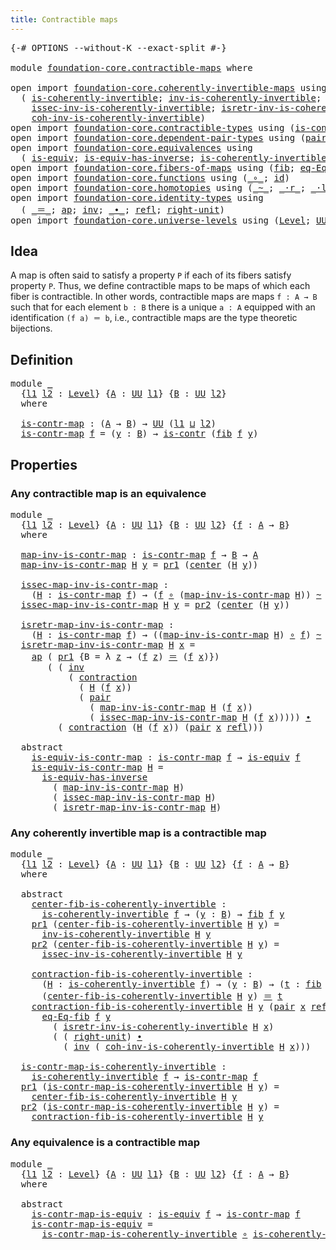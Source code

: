 ```yaml
---
title: Contractible maps
---
```


<pre class="Agda"><a id="43" class="Symbol">{-#</a> <a id="47" class="Keyword">OPTIONS</a> <a id="55" class="Pragma">--without-K</a> <a id="67" class="Pragma">--exact-split</a> <a id="81" class="Symbol">#-}</a>

<a id="86" class="Keyword">module</a> <a id="93" href="foundation-core.contractible-maps.html" class="Module">foundation-core.contractible-maps</a> <a id="127" class="Keyword">where</a>

<a id="134" class="Keyword">open</a> <a id="139" class="Keyword">import</a> <a id="146" href="foundation-core.coherently-invertible-maps.html" class="Module">foundation-core.coherently-invertible-maps</a> <a id="189" class="Keyword">using</a>
  <a id="197" class="Symbol">(</a> <a id="199" href="foundation-core.coherently-invertible-maps.html#1480" class="Function">is-coherently-invertible</a><a id="223" class="Symbol">;</a> <a id="225" href="foundation-core.coherently-invertible-maps.html#1778" class="Function">inv-is-coherently-invertible</a><a id="253" class="Symbol">;</a>
    <a id="259" href="foundation-core.coherently-invertible-maps.html#1884" class="Function">issec-inv-is-coherently-invertible</a><a id="293" class="Symbol">;</a> <a id="295" href="foundation-core.coherently-invertible-maps.html#2060" class="Function">isretr-inv-is-coherently-invertible</a><a id="330" class="Symbol">;</a>
    <a id="336" href="foundation-core.coherently-invertible-maps.html#2242" class="Function">coh-inv-is-coherently-invertible</a><a id="368" class="Symbol">)</a>
<a id="370" class="Keyword">open</a> <a id="375" class="Keyword">import</a> <a id="382" href="foundation-core.contractible-types.html" class="Module">foundation-core.contractible-types</a> <a id="417" class="Keyword">using</a> <a id="423" class="Symbol">(</a><a id="424" href="foundation-core.contractible-types.html#1006" class="Function">is-contr</a><a id="432" class="Symbol">;</a> <a id="434" href="foundation-core.contractible-types.html#1098" class="Function">center</a><a id="440" class="Symbol">;</a> <a id="442" href="foundation-core.contractible-types.html#1438" class="Function">contraction</a><a id="453" class="Symbol">)</a>
<a id="455" class="Keyword">open</a> <a id="460" class="Keyword">import</a> <a id="467" href="foundation-core.dependent-pair-types.html" class="Module">foundation-core.dependent-pair-types</a> <a id="504" class="Keyword">using</a> <a id="510" class="Symbol">(</a><a id="511" href="foundation-core.dependent-pair-types.html#588" class="InductiveConstructor">pair</a><a id="515" class="Symbol">;</a> <a id="517" href="foundation-core.dependent-pair-types.html#605" class="Field">pr1</a><a id="520" class="Symbol">;</a> <a id="522" href="foundation-core.dependent-pair-types.html#617" class="Field">pr2</a><a id="525" class="Symbol">)</a>
<a id="527" class="Keyword">open</a> <a id="532" class="Keyword">import</a> <a id="539" href="foundation-core.equivalences.html" class="Module">foundation-core.equivalences</a> <a id="568" class="Keyword">using</a>
  <a id="576" class="Symbol">(</a> <a id="578" href="foundation-core.equivalences.html#1556" class="Function">is-equiv</a><a id="586" class="Symbol">;</a> <a id="588" href="foundation-core.equivalences.html#3013" class="Function">is-equiv-has-inverse</a><a id="608" class="Symbol">;</a> <a id="610" href="foundation-core.equivalences.html#3644" class="Function">is-coherently-invertible-is-equiv</a><a id="643" class="Symbol">)</a>
<a id="645" class="Keyword">open</a> <a id="650" class="Keyword">import</a> <a id="657" href="foundation-core.fibers-of-maps.html" class="Module">foundation-core.fibers-of-maps</a> <a id="688" class="Keyword">using</a> <a id="694" class="Symbol">(</a><a id="695" href="foundation-core.fibers-of-maps.html#994" class="Function">fib</a><a id="698" class="Symbol">;</a> <a id="700" href="foundation-core.fibers-of-maps.html#1730" class="Function">eq-Eq-fib</a><a id="709" class="Symbol">)</a>
<a id="711" class="Keyword">open</a> <a id="716" class="Keyword">import</a> <a id="723" href="foundation-core.functions.html" class="Module">foundation-core.functions</a> <a id="749" class="Keyword">using</a> <a id="755" class="Symbol">(</a><a id="756" href="foundation-core.functions.html#420" class="Function Operator">_∘_</a><a id="759" class="Symbol">;</a> <a id="761" href="foundation-core.functions.html#322" class="Function">id</a><a id="763" class="Symbol">)</a>
<a id="765" class="Keyword">open</a> <a id="770" class="Keyword">import</a> <a id="777" href="foundation-core.homotopies.html" class="Module">foundation-core.homotopies</a> <a id="804" class="Keyword">using</a> <a id="810" class="Symbol">(</a><a id="811" href="foundation-core.homotopies.html#1249" class="Function Operator">_~_</a><a id="814" class="Symbol">;</a> <a id="816" href="foundation-core.homotopies.html#2710" class="Function Operator">_·r_</a><a id="820" class="Symbol">;</a> <a id="822" href="foundation-core.homotopies.html#2504" class="Function Operator">_·l_</a><a id="826" class="Symbol">)</a>
<a id="828" class="Keyword">open</a> <a id="833" class="Keyword">import</a> <a id="840" href="foundation-core.identity-types.html" class="Module">foundation-core.identity-types</a> <a id="871" class="Keyword">using</a>
  <a id="879" class="Symbol">(</a> <a id="881" href="foundation-core.identity-types.html#1865" class="Function Operator">_＝_</a><a id="884" class="Symbol">;</a> <a id="886" href="foundation-core.identity-types.html#4003" class="Function">ap</a><a id="888" class="Symbol">;</a> <a id="890" href="foundation-core.identity-types.html#2729" class="Function">inv</a><a id="893" class="Symbol">;</a> <a id="895" href="foundation-core.identity-types.html#2425" class="Function Operator">_∙_</a><a id="898" class="Symbol">;</a> <a id="900" href="foundation-core.identity-types.html#1820" class="InductiveConstructor">refl</a><a id="904" class="Symbol">;</a> <a id="906" href="foundation-core.identity-types.html#3074" class="Function">right-unit</a><a id="916" class="Symbol">)</a>
<a id="918" class="Keyword">open</a> <a id="923" class="Keyword">import</a> <a id="930" href="foundation-core.universe-levels.html" class="Module">foundation-core.universe-levels</a> <a id="962" class="Keyword">using</a> <a id="968" class="Symbol">(</a><a id="969" href="Agda.Primitive.html#597" class="Postulate">Level</a><a id="974" class="Symbol">;</a> <a id="976" href="foundation-core.universe-levels.html#235" class="Primitive">UU</a><a id="978" class="Symbol">;</a> <a id="980" href="Agda.Primitive.html#810" class="Primitive Operator">_⊔_</a><a id="983" class="Symbol">)</a>
</pre>
## Idea

A map is often said to satisfy a property `P` if each of its fibers satisfy property `P`. Thus, we define contractible maps to be maps of which each fiber is contractible. In other words, contractible maps are maps `f : A → B` such that for each element `b : B` there is a unique `a : A` equipped with an identification `(f a) ＝ b`, i.e., contractible maps are the type theoretic bijections.

## Definition

<pre class="Agda"><a id="1415" class="Keyword">module</a> <a id="1422" href="foundation-core.contractible-maps.html#1422" class="Module">_</a>
  <a id="1426" class="Symbol">{</a><a id="1427" href="foundation-core.contractible-maps.html#1427" class="Bound">l1</a> <a id="1430" href="foundation-core.contractible-maps.html#1430" class="Bound">l2</a> <a id="1433" class="Symbol">:</a> <a id="1435" href="Agda.Primitive.html#597" class="Postulate">Level</a><a id="1440" class="Symbol">}</a> <a id="1442" class="Symbol">{</a><a id="1443" href="foundation-core.contractible-maps.html#1443" class="Bound">A</a> <a id="1445" class="Symbol">:</a> <a id="1447" href="foundation-core.universe-levels.html#235" class="Primitive">UU</a> <a id="1450" href="foundation-core.contractible-maps.html#1427" class="Bound">l1</a><a id="1452" class="Symbol">}</a> <a id="1454" class="Symbol">{</a><a id="1455" href="foundation-core.contractible-maps.html#1455" class="Bound">B</a> <a id="1457" class="Symbol">:</a> <a id="1459" href="foundation-core.universe-levels.html#235" class="Primitive">UU</a> <a id="1462" href="foundation-core.contractible-maps.html#1430" class="Bound">l2</a><a id="1464" class="Symbol">}</a>
  <a id="1468" class="Keyword">where</a>

  <a id="1477" href="foundation-core.contractible-maps.html#1477" class="Function">is-contr-map</a> <a id="1490" class="Symbol">:</a> <a id="1492" class="Symbol">(</a><a id="1493" href="foundation-core.contractible-maps.html#1443" class="Bound">A</a> <a id="1495" class="Symbol">→</a> <a id="1497" href="foundation-core.contractible-maps.html#1455" class="Bound">B</a><a id="1498" class="Symbol">)</a> <a id="1500" class="Symbol">→</a> <a id="1502" href="foundation-core.universe-levels.html#235" class="Primitive">UU</a> <a id="1505" class="Symbol">(</a><a id="1506" href="foundation-core.contractible-maps.html#1427" class="Bound">l1</a> <a id="1509" href="Agda.Primitive.html#810" class="Primitive Operator">⊔</a> <a id="1511" href="foundation-core.contractible-maps.html#1430" class="Bound">l2</a><a id="1513" class="Symbol">)</a>
  <a id="1517" href="foundation-core.contractible-maps.html#1477" class="Function">is-contr-map</a> <a id="1530" href="foundation-core.contractible-maps.html#1530" class="Bound">f</a> <a id="1532" class="Symbol">=</a> <a id="1534" class="Symbol">(</a><a id="1535" href="foundation-core.contractible-maps.html#1535" class="Bound">y</a> <a id="1537" class="Symbol">:</a> <a id="1539" href="foundation-core.contractible-maps.html#1455" class="Bound">B</a><a id="1540" class="Symbol">)</a> <a id="1542" class="Symbol">→</a> <a id="1544" href="foundation-core.contractible-types.html#1006" class="Function">is-contr</a> <a id="1553" class="Symbol">(</a><a id="1554" href="foundation-core.fibers-of-maps.html#994" class="Function">fib</a> <a id="1558" href="foundation-core.contractible-maps.html#1530" class="Bound">f</a> <a id="1560" href="foundation-core.contractible-maps.html#1535" class="Bound">y</a><a id="1561" class="Symbol">)</a>
</pre>
## Properties

### Any contractible map is an equivalence

<pre class="Agda"><a id="1635" class="Keyword">module</a> <a id="1642" href="foundation-core.contractible-maps.html#1642" class="Module">_</a>
  <a id="1646" class="Symbol">{</a><a id="1647" href="foundation-core.contractible-maps.html#1647" class="Bound">l1</a> <a id="1650" href="foundation-core.contractible-maps.html#1650" class="Bound">l2</a> <a id="1653" class="Symbol">:</a> <a id="1655" href="Agda.Primitive.html#597" class="Postulate">Level</a><a id="1660" class="Symbol">}</a> <a id="1662" class="Symbol">{</a><a id="1663" href="foundation-core.contractible-maps.html#1663" class="Bound">A</a> <a id="1665" class="Symbol">:</a> <a id="1667" href="foundation-core.universe-levels.html#235" class="Primitive">UU</a> <a id="1670" href="foundation-core.contractible-maps.html#1647" class="Bound">l1</a><a id="1672" class="Symbol">}</a> <a id="1674" class="Symbol">{</a><a id="1675" href="foundation-core.contractible-maps.html#1675" class="Bound">B</a> <a id="1677" class="Symbol">:</a> <a id="1679" href="foundation-core.universe-levels.html#235" class="Primitive">UU</a> <a id="1682" href="foundation-core.contractible-maps.html#1650" class="Bound">l2</a><a id="1684" class="Symbol">}</a> <a id="1686" class="Symbol">{</a><a id="1687" href="foundation-core.contractible-maps.html#1687" class="Bound">f</a> <a id="1689" class="Symbol">:</a> <a id="1691" href="foundation-core.contractible-maps.html#1663" class="Bound">A</a> <a id="1693" class="Symbol">→</a> <a id="1695" href="foundation-core.contractible-maps.html#1675" class="Bound">B</a><a id="1696" class="Symbol">}</a>
  <a id="1700" class="Keyword">where</a>
  
  <a id="1711" href="foundation-core.contractible-maps.html#1711" class="Function">map-inv-is-contr-map</a> <a id="1732" class="Symbol">:</a> <a id="1734" href="foundation-core.contractible-maps.html#1477" class="Function">is-contr-map</a> <a id="1747" href="foundation-core.contractible-maps.html#1687" class="Bound">f</a> <a id="1749" class="Symbol">→</a> <a id="1751" href="foundation-core.contractible-maps.html#1675" class="Bound">B</a> <a id="1753" class="Symbol">→</a> <a id="1755" href="foundation-core.contractible-maps.html#1663" class="Bound">A</a>
  <a id="1759" href="foundation-core.contractible-maps.html#1711" class="Function">map-inv-is-contr-map</a> <a id="1780" href="foundation-core.contractible-maps.html#1780" class="Bound">H</a> <a id="1782" href="foundation-core.contractible-maps.html#1782" class="Bound">y</a> <a id="1784" class="Symbol">=</a> <a id="1786" href="foundation-core.dependent-pair-types.html#605" class="Field">pr1</a> <a id="1790" class="Symbol">(</a><a id="1791" href="foundation-core.contractible-types.html#1098" class="Function">center</a> <a id="1798" class="Symbol">(</a><a id="1799" href="foundation-core.contractible-maps.html#1780" class="Bound">H</a> <a id="1801" href="foundation-core.contractible-maps.html#1782" class="Bound">y</a><a id="1802" class="Symbol">))</a>

  <a id="1808" href="foundation-core.contractible-maps.html#1808" class="Function">issec-map-inv-is-contr-map</a> <a id="1835" class="Symbol">:</a>
    <a id="1841" class="Symbol">(</a><a id="1842" href="foundation-core.contractible-maps.html#1842" class="Bound">H</a> <a id="1844" class="Symbol">:</a> <a id="1846" href="foundation-core.contractible-maps.html#1477" class="Function">is-contr-map</a> <a id="1859" href="foundation-core.contractible-maps.html#1687" class="Bound">f</a><a id="1860" class="Symbol">)</a> <a id="1862" class="Symbol">→</a> <a id="1864" class="Symbol">(</a><a id="1865" href="foundation-core.contractible-maps.html#1687" class="Bound">f</a> <a id="1867" href="foundation-core.functions.html#420" class="Function Operator">∘</a> <a id="1869" class="Symbol">(</a><a id="1870" href="foundation-core.contractible-maps.html#1711" class="Function">map-inv-is-contr-map</a> <a id="1891" href="foundation-core.contractible-maps.html#1842" class="Bound">H</a><a id="1892" class="Symbol">))</a> <a id="1895" href="foundation-core.homotopies.html#1249" class="Function Operator">~</a> <a id="1897" href="foundation-core.functions.html#322" class="Function">id</a>
  <a id="1902" href="foundation-core.contractible-maps.html#1808" class="Function">issec-map-inv-is-contr-map</a> <a id="1929" href="foundation-core.contractible-maps.html#1929" class="Bound">H</a> <a id="1931" href="foundation-core.contractible-maps.html#1931" class="Bound">y</a> <a id="1933" class="Symbol">=</a> <a id="1935" href="foundation-core.dependent-pair-types.html#617" class="Field">pr2</a> <a id="1939" class="Symbol">(</a><a id="1940" href="foundation-core.contractible-types.html#1098" class="Function">center</a> <a id="1947" class="Symbol">(</a><a id="1948" href="foundation-core.contractible-maps.html#1929" class="Bound">H</a> <a id="1950" href="foundation-core.contractible-maps.html#1931" class="Bound">y</a><a id="1951" class="Symbol">))</a>

  <a id="1957" href="foundation-core.contractible-maps.html#1957" class="Function">isretr-map-inv-is-contr-map</a> <a id="1985" class="Symbol">:</a>
    <a id="1991" class="Symbol">(</a><a id="1992" href="foundation-core.contractible-maps.html#1992" class="Bound">H</a> <a id="1994" class="Symbol">:</a> <a id="1996" href="foundation-core.contractible-maps.html#1477" class="Function">is-contr-map</a> <a id="2009" href="foundation-core.contractible-maps.html#1687" class="Bound">f</a><a id="2010" class="Symbol">)</a> <a id="2012" class="Symbol">→</a> <a id="2014" class="Symbol">((</a><a id="2016" href="foundation-core.contractible-maps.html#1711" class="Function">map-inv-is-contr-map</a> <a id="2037" href="foundation-core.contractible-maps.html#1992" class="Bound">H</a><a id="2038" class="Symbol">)</a> <a id="2040" href="foundation-core.functions.html#420" class="Function Operator">∘</a> <a id="2042" href="foundation-core.contractible-maps.html#1687" class="Bound">f</a><a id="2043" class="Symbol">)</a> <a id="2045" href="foundation-core.homotopies.html#1249" class="Function Operator">~</a> <a id="2047" href="foundation-core.functions.html#322" class="Function">id</a>
  <a id="2052" href="foundation-core.contractible-maps.html#1957" class="Function">isretr-map-inv-is-contr-map</a> <a id="2080" href="foundation-core.contractible-maps.html#2080" class="Bound">H</a> <a id="2082" href="foundation-core.contractible-maps.html#2082" class="Bound">x</a> <a id="2084" class="Symbol">=</a>
    <a id="2090" href="foundation-core.identity-types.html#4003" class="Function">ap</a> <a id="2093" class="Symbol">(</a> <a id="2095" href="foundation-core.dependent-pair-types.html#605" class="Field">pr1</a> <a id="2099" class="Symbol">{</a><a id="2100" class="Argument">B</a> <a id="2102" class="Symbol">=</a> <a id="2104" class="Symbol">λ</a> <a id="2106" href="foundation-core.contractible-maps.html#2106" class="Bound">z</a> <a id="2108" class="Symbol">→</a> <a id="2110" class="Symbol">(</a><a id="2111" href="foundation-core.contractible-maps.html#1687" class="Bound">f</a> <a id="2113" href="foundation-core.contractible-maps.html#2106" class="Bound">z</a><a id="2114" class="Symbol">)</a> <a id="2116" href="foundation-core.identity-types.html#1865" class="Function Operator">＝</a> <a id="2118" class="Symbol">(</a><a id="2119" href="foundation-core.contractible-maps.html#1687" class="Bound">f</a> <a id="2121" href="foundation-core.contractible-maps.html#2082" class="Bound">x</a><a id="2122" class="Symbol">)})</a>
       <a id="2133" class="Symbol">(</a> <a id="2135" class="Symbol">(</a> <a id="2137" href="foundation-core.identity-types.html#2729" class="Function">inv</a>
           <a id="2152" class="Symbol">(</a> <a id="2154" href="foundation-core.contractible-types.html#1438" class="Function">contraction</a>
             <a id="2179" class="Symbol">(</a> <a id="2181" href="foundation-core.contractible-maps.html#2080" class="Bound">H</a> <a id="2183" class="Symbol">(</a><a id="2184" href="foundation-core.contractible-maps.html#1687" class="Bound">f</a> <a id="2186" href="foundation-core.contractible-maps.html#2082" class="Bound">x</a><a id="2187" class="Symbol">))</a>
             <a id="2203" class="Symbol">(</a> <a id="2205" href="foundation-core.dependent-pair-types.html#588" class="InductiveConstructor">pair</a>
               <a id="2225" class="Symbol">(</a> <a id="2227" href="foundation-core.contractible-maps.html#1711" class="Function">map-inv-is-contr-map</a> <a id="2248" href="foundation-core.contractible-maps.html#2080" class="Bound">H</a> <a id="2250" class="Symbol">(</a><a id="2251" href="foundation-core.contractible-maps.html#1687" class="Bound">f</a> <a id="2253" href="foundation-core.contractible-maps.html#2082" class="Bound">x</a><a id="2254" class="Symbol">))</a>
               <a id="2272" class="Symbol">(</a> <a id="2274" href="foundation-core.contractible-maps.html#1808" class="Function">issec-map-inv-is-contr-map</a> <a id="2301" href="foundation-core.contractible-maps.html#2080" class="Bound">H</a> <a id="2303" class="Symbol">(</a><a id="2304" href="foundation-core.contractible-maps.html#1687" class="Bound">f</a> <a id="2306" href="foundation-core.contractible-maps.html#2082" class="Bound">x</a><a id="2307" class="Symbol">)))))</a> <a id="2313" href="foundation-core.identity-types.html#2425" class="Function Operator">∙</a>
         <a id="2324" class="Symbol">(</a> <a id="2326" href="foundation-core.contractible-types.html#1438" class="Function">contraction</a> <a id="2338" class="Symbol">(</a><a id="2339" href="foundation-core.contractible-maps.html#2080" class="Bound">H</a> <a id="2341" class="Symbol">(</a><a id="2342" href="foundation-core.contractible-maps.html#1687" class="Bound">f</a> <a id="2344" href="foundation-core.contractible-maps.html#2082" class="Bound">x</a><a id="2345" class="Symbol">))</a> <a id="2348" class="Symbol">(</a><a id="2349" href="foundation-core.dependent-pair-types.html#588" class="InductiveConstructor">pair</a> <a id="2354" href="foundation-core.contractible-maps.html#2082" class="Bound">x</a> <a id="2356" href="foundation-core.identity-types.html#1820" class="InductiveConstructor">refl</a><a id="2360" class="Symbol">)))</a>

  <a id="2367" class="Keyword">abstract</a>
    <a id="2380" href="foundation-core.contractible-maps.html#2380" class="Function">is-equiv-is-contr-map</a> <a id="2402" class="Symbol">:</a> <a id="2404" href="foundation-core.contractible-maps.html#1477" class="Function">is-contr-map</a> <a id="2417" href="foundation-core.contractible-maps.html#1687" class="Bound">f</a> <a id="2419" class="Symbol">→</a> <a id="2421" href="foundation-core.equivalences.html#1556" class="Function">is-equiv</a> <a id="2430" href="foundation-core.contractible-maps.html#1687" class="Bound">f</a>
    <a id="2436" href="foundation-core.contractible-maps.html#2380" class="Function">is-equiv-is-contr-map</a> <a id="2458" href="foundation-core.contractible-maps.html#2458" class="Bound">H</a> <a id="2460" class="Symbol">=</a>
      <a id="2468" href="foundation-core.equivalences.html#3013" class="Function">is-equiv-has-inverse</a>
        <a id="2497" class="Symbol">(</a> <a id="2499" href="foundation-core.contractible-maps.html#1711" class="Function">map-inv-is-contr-map</a> <a id="2520" href="foundation-core.contractible-maps.html#2458" class="Bound">H</a><a id="2521" class="Symbol">)</a>
        <a id="2531" class="Symbol">(</a> <a id="2533" href="foundation-core.contractible-maps.html#1808" class="Function">issec-map-inv-is-contr-map</a> <a id="2560" href="foundation-core.contractible-maps.html#2458" class="Bound">H</a><a id="2561" class="Symbol">)</a>
        <a id="2571" class="Symbol">(</a> <a id="2573" href="foundation-core.contractible-maps.html#1957" class="Function">isretr-map-inv-is-contr-map</a> <a id="2601" href="foundation-core.contractible-maps.html#2458" class="Bound">H</a><a id="2602" class="Symbol">)</a>
</pre>
### Any coherently invertible map is a contractible map

<pre class="Agda"><a id="2674" class="Keyword">module</a> <a id="2681" href="foundation-core.contractible-maps.html#2681" class="Module">_</a>
  <a id="2685" class="Symbol">{</a><a id="2686" href="foundation-core.contractible-maps.html#2686" class="Bound">l1</a> <a id="2689" href="foundation-core.contractible-maps.html#2689" class="Bound">l2</a> <a id="2692" class="Symbol">:</a> <a id="2694" href="Agda.Primitive.html#597" class="Postulate">Level</a><a id="2699" class="Symbol">}</a> <a id="2701" class="Symbol">{</a><a id="2702" href="foundation-core.contractible-maps.html#2702" class="Bound">A</a> <a id="2704" class="Symbol">:</a> <a id="2706" href="foundation-core.universe-levels.html#235" class="Primitive">UU</a> <a id="2709" href="foundation-core.contractible-maps.html#2686" class="Bound">l1</a><a id="2711" class="Symbol">}</a> <a id="2713" class="Symbol">{</a><a id="2714" href="foundation-core.contractible-maps.html#2714" class="Bound">B</a> <a id="2716" class="Symbol">:</a> <a id="2718" href="foundation-core.universe-levels.html#235" class="Primitive">UU</a> <a id="2721" href="foundation-core.contractible-maps.html#2689" class="Bound">l2</a><a id="2723" class="Symbol">}</a> <a id="2725" class="Symbol">{</a><a id="2726" href="foundation-core.contractible-maps.html#2726" class="Bound">f</a> <a id="2728" class="Symbol">:</a> <a id="2730" href="foundation-core.contractible-maps.html#2702" class="Bound">A</a> <a id="2732" class="Symbol">→</a> <a id="2734" href="foundation-core.contractible-maps.html#2714" class="Bound">B</a><a id="2735" class="Symbol">}</a>
  <a id="2739" class="Keyword">where</a>

  <a id="2748" class="Keyword">abstract</a>
    <a id="2761" href="foundation-core.contractible-maps.html#2761" class="Function">center-fib-is-coherently-invertible</a> <a id="2797" class="Symbol">:</a>
      <a id="2805" href="foundation-core.coherently-invertible-maps.html#1480" class="Function">is-coherently-invertible</a> <a id="2830" href="foundation-core.contractible-maps.html#2726" class="Bound">f</a> <a id="2832" class="Symbol">→</a> <a id="2834" class="Symbol">(</a><a id="2835" href="foundation-core.contractible-maps.html#2835" class="Bound">y</a> <a id="2837" class="Symbol">:</a> <a id="2839" href="foundation-core.contractible-maps.html#2714" class="Bound">B</a><a id="2840" class="Symbol">)</a> <a id="2842" class="Symbol">→</a> <a id="2844" href="foundation-core.fibers-of-maps.html#994" class="Function">fib</a> <a id="2848" href="foundation-core.contractible-maps.html#2726" class="Bound">f</a> <a id="2850" href="foundation-core.contractible-maps.html#2835" class="Bound">y</a>
    <a id="2856" href="foundation-core.dependent-pair-types.html#605" class="Field">pr1</a> <a id="2860" class="Symbol">(</a><a id="2861" href="foundation-core.contractible-maps.html#2761" class="Function">center-fib-is-coherently-invertible</a> <a id="2897" href="foundation-core.contractible-maps.html#2897" class="Bound">H</a> <a id="2899" href="foundation-core.contractible-maps.html#2899" class="Bound">y</a><a id="2900" class="Symbol">)</a> <a id="2902" class="Symbol">=</a>
      <a id="2910" href="foundation-core.coherently-invertible-maps.html#1778" class="Function">inv-is-coherently-invertible</a> <a id="2939" href="foundation-core.contractible-maps.html#2897" class="Bound">H</a> <a id="2941" href="foundation-core.contractible-maps.html#2899" class="Bound">y</a>
    <a id="2947" href="foundation-core.dependent-pair-types.html#617" class="Field">pr2</a> <a id="2951" class="Symbol">(</a><a id="2952" href="foundation-core.contractible-maps.html#2761" class="Function">center-fib-is-coherently-invertible</a> <a id="2988" href="foundation-core.contractible-maps.html#2988" class="Bound">H</a> <a id="2990" href="foundation-core.contractible-maps.html#2990" class="Bound">y</a><a id="2991" class="Symbol">)</a> <a id="2993" class="Symbol">=</a>
      <a id="3001" href="foundation-core.coherently-invertible-maps.html#1884" class="Function">issec-inv-is-coherently-invertible</a> <a id="3036" href="foundation-core.contractible-maps.html#2988" class="Bound">H</a> <a id="3038" href="foundation-core.contractible-maps.html#2990" class="Bound">y</a>

    <a id="3045" href="foundation-core.contractible-maps.html#3045" class="Function">contraction-fib-is-coherently-invertible</a> <a id="3086" class="Symbol">:</a>
      <a id="3094" class="Symbol">(</a><a id="3095" href="foundation-core.contractible-maps.html#3095" class="Bound">H</a> <a id="3097" class="Symbol">:</a> <a id="3099" href="foundation-core.coherently-invertible-maps.html#1480" class="Function">is-coherently-invertible</a> <a id="3124" href="foundation-core.contractible-maps.html#2726" class="Bound">f</a><a id="3125" class="Symbol">)</a> <a id="3127" class="Symbol">→</a> <a id="3129" class="Symbol">(</a><a id="3130" href="foundation-core.contractible-maps.html#3130" class="Bound">y</a> <a id="3132" class="Symbol">:</a> <a id="3134" href="foundation-core.contractible-maps.html#2714" class="Bound">B</a><a id="3135" class="Symbol">)</a> <a id="3137" class="Symbol">→</a> <a id="3139" class="Symbol">(</a><a id="3140" href="foundation-core.contractible-maps.html#3140" class="Bound">t</a> <a id="3142" class="Symbol">:</a> <a id="3144" href="foundation-core.fibers-of-maps.html#994" class="Function">fib</a> <a id="3148" href="foundation-core.contractible-maps.html#2726" class="Bound">f</a> <a id="3150" href="foundation-core.contractible-maps.html#3130" class="Bound">y</a><a id="3151" class="Symbol">)</a> <a id="3153" class="Symbol">→</a>
      <a id="3161" class="Symbol">(</a><a id="3162" href="foundation-core.contractible-maps.html#2761" class="Function">center-fib-is-coherently-invertible</a> <a id="3198" href="foundation-core.contractible-maps.html#3095" class="Bound">H</a> <a id="3200" href="foundation-core.contractible-maps.html#3130" class="Bound">y</a><a id="3201" class="Symbol">)</a> <a id="3203" href="foundation-core.identity-types.html#1865" class="Function Operator">＝</a> <a id="3205" href="foundation-core.contractible-maps.html#3140" class="Bound">t</a>
    <a id="3211" href="foundation-core.contractible-maps.html#3045" class="Function">contraction-fib-is-coherently-invertible</a> <a id="3252" href="foundation-core.contractible-maps.html#3252" class="Bound">H</a> <a id="3254" href="foundation-core.contractible-maps.html#3254" class="Bound">y</a> <a id="3256" class="Symbol">(</a><a id="3257" href="foundation-core.dependent-pair-types.html#588" class="InductiveConstructor">pair</a> <a id="3262" href="foundation-core.contractible-maps.html#3262" class="Bound">x</a> <a id="3264" href="foundation-core.identity-types.html#1820" class="InductiveConstructor">refl</a><a id="3268" class="Symbol">)</a> <a id="3270" class="Symbol">=</a>
      <a id="3278" href="foundation-core.fibers-of-maps.html#1730" class="Function">eq-Eq-fib</a> <a id="3288" href="foundation-core.contractible-maps.html#2726" class="Bound">f</a> <a id="3290" href="foundation-core.contractible-maps.html#3254" class="Bound">y</a>
        <a id="3300" class="Symbol">(</a> <a id="3302" href="foundation-core.coherently-invertible-maps.html#2060" class="Function">isretr-inv-is-coherently-invertible</a> <a id="3338" href="foundation-core.contractible-maps.html#3252" class="Bound">H</a> <a id="3340" href="foundation-core.contractible-maps.html#3262" class="Bound">x</a><a id="3341" class="Symbol">)</a>
        <a id="3351" class="Symbol">(</a> <a id="3353" class="Symbol">(</a> <a id="3355" href="foundation-core.identity-types.html#3074" class="Function">right-unit</a><a id="3365" class="Symbol">)</a> <a id="3367" href="foundation-core.identity-types.html#2425" class="Function Operator">∙</a>
          <a id="3379" class="Symbol">(</a> <a id="3381" href="foundation-core.identity-types.html#2729" class="Function">inv</a> <a id="3385" class="Symbol">(</a> <a id="3387" href="foundation-core.coherently-invertible-maps.html#2242" class="Function">coh-inv-is-coherently-invertible</a> <a id="3420" href="foundation-core.contractible-maps.html#3252" class="Bound">H</a> <a id="3422" href="foundation-core.contractible-maps.html#3262" class="Bound">x</a><a id="3423" class="Symbol">)))</a>

  <a id="3430" href="foundation-core.contractible-maps.html#3430" class="Function">is-contr-map-is-coherently-invertible</a> <a id="3468" class="Symbol">:</a> 
    <a id="3475" href="foundation-core.coherently-invertible-maps.html#1480" class="Function">is-coherently-invertible</a> <a id="3500" href="foundation-core.contractible-maps.html#2726" class="Bound">f</a> <a id="3502" class="Symbol">→</a> <a id="3504" href="foundation-core.contractible-maps.html#1477" class="Function">is-contr-map</a> <a id="3517" href="foundation-core.contractible-maps.html#2726" class="Bound">f</a>
  <a id="3521" href="foundation-core.dependent-pair-types.html#605" class="Field">pr1</a> <a id="3525" class="Symbol">(</a><a id="3526" href="foundation-core.contractible-maps.html#3430" class="Function">is-contr-map-is-coherently-invertible</a> <a id="3564" href="foundation-core.contractible-maps.html#3564" class="Bound">H</a> <a id="3566" href="foundation-core.contractible-maps.html#3566" class="Bound">y</a><a id="3567" class="Symbol">)</a> <a id="3569" class="Symbol">=</a>
    <a id="3575" href="foundation-core.contractible-maps.html#2761" class="Function">center-fib-is-coherently-invertible</a> <a id="3611" href="foundation-core.contractible-maps.html#3564" class="Bound">H</a> <a id="3613" href="foundation-core.contractible-maps.html#3566" class="Bound">y</a>
  <a id="3617" href="foundation-core.dependent-pair-types.html#617" class="Field">pr2</a> <a id="3621" class="Symbol">(</a><a id="3622" href="foundation-core.contractible-maps.html#3430" class="Function">is-contr-map-is-coherently-invertible</a> <a id="3660" href="foundation-core.contractible-maps.html#3660" class="Bound">H</a> <a id="3662" href="foundation-core.contractible-maps.html#3662" class="Bound">y</a><a id="3663" class="Symbol">)</a> <a id="3665" class="Symbol">=</a>
    <a id="3671" href="foundation-core.contractible-maps.html#3045" class="Function">contraction-fib-is-coherently-invertible</a> <a id="3712" href="foundation-core.contractible-maps.html#3660" class="Bound">H</a> <a id="3714" href="foundation-core.contractible-maps.html#3662" class="Bound">y</a>
</pre>
### Any equivalence is a contractible map

<pre class="Agda"><a id="3772" class="Keyword">module</a> <a id="3779" href="foundation-core.contractible-maps.html#3779" class="Module">_</a>
  <a id="3783" class="Symbol">{</a><a id="3784" href="foundation-core.contractible-maps.html#3784" class="Bound">l1</a> <a id="3787" href="foundation-core.contractible-maps.html#3787" class="Bound">l2</a> <a id="3790" class="Symbol">:</a> <a id="3792" href="Agda.Primitive.html#597" class="Postulate">Level</a><a id="3797" class="Symbol">}</a> <a id="3799" class="Symbol">{</a><a id="3800" href="foundation-core.contractible-maps.html#3800" class="Bound">A</a> <a id="3802" class="Symbol">:</a> <a id="3804" href="foundation-core.universe-levels.html#235" class="Primitive">UU</a> <a id="3807" href="foundation-core.contractible-maps.html#3784" class="Bound">l1</a><a id="3809" class="Symbol">}</a> <a id="3811" class="Symbol">{</a><a id="3812" href="foundation-core.contractible-maps.html#3812" class="Bound">B</a> <a id="3814" class="Symbol">:</a> <a id="3816" href="foundation-core.universe-levels.html#235" class="Primitive">UU</a> <a id="3819" href="foundation-core.contractible-maps.html#3787" class="Bound">l2</a><a id="3821" class="Symbol">}</a> <a id="3823" class="Symbol">{</a><a id="3824" href="foundation-core.contractible-maps.html#3824" class="Bound">f</a> <a id="3826" class="Symbol">:</a> <a id="3828" href="foundation-core.contractible-maps.html#3800" class="Bound">A</a> <a id="3830" class="Symbol">→</a> <a id="3832" href="foundation-core.contractible-maps.html#3812" class="Bound">B</a><a id="3833" class="Symbol">}</a>
  <a id="3837" class="Keyword">where</a>
  
  <a id="3848" class="Keyword">abstract</a>
    <a id="3861" href="foundation-core.contractible-maps.html#3861" class="Function">is-contr-map-is-equiv</a> <a id="3883" class="Symbol">:</a> <a id="3885" href="foundation-core.equivalences.html#1556" class="Function">is-equiv</a> <a id="3894" href="foundation-core.contractible-maps.html#3824" class="Bound">f</a> <a id="3896" class="Symbol">→</a> <a id="3898" href="foundation-core.contractible-maps.html#1477" class="Function">is-contr-map</a> <a id="3911" href="foundation-core.contractible-maps.html#3824" class="Bound">f</a>
    <a id="3917" href="foundation-core.contractible-maps.html#3861" class="Function">is-contr-map-is-equiv</a> <a id="3939" class="Symbol">=</a>
      <a id="3947" href="foundation-core.contractible-maps.html#3430" class="Function">is-contr-map-is-coherently-invertible</a> <a id="3985" href="foundation-core.functions.html#420" class="Function Operator">∘</a> <a id="3987" href="foundation-core.equivalences.html#3644" class="Function">is-coherently-invertible-is-equiv</a>
</pre>